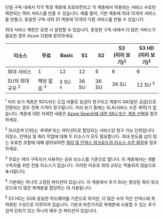 단일 구독 내에서 각각 특정 계층에 프로비전되고 각 계층에서 허용되는 서비스 수로만 제한되는 여러 서비스를 만들 수 있습니다. 예를 들어, 기본 계층에 최대 12개의 서비스를 만들고, 동일한 구독 내의 S1 계층에 12개의 다른 서비스를 만들 수 있습니다. 

최대 서비스 제한은 요청 시 설정할 수 있습니다. 동일한 구독 내에서 더 많은 서비스가 필요한 경우 Azure 지원에 문의하세요.

| 리소스 | 무료 | Basic | S1 | S2 | S3 <br/>(미리 보기)<sup>1</sup> | S3 HD <br/>(미리 보기)<sup>1</sup> |
| --- | --- | --- | --- | --- | --- | --- |
| 최대 서비스 |1 |12 |12 |6 |6 |6 |
| SU의 최대 규모 <sup>2</sup> |해당 없음 <sup>3</sup> |3 SU <sup>4</sup> |36 SU |36 SU |36 SU |12 SU <sup>5</sup> |

<sup>1</sup> 미리 보기 계층은 50%라는 도입 비율로 요금이 청구되고 계층이 GA(일반 공급)으로 전환되는 경우 전체 가격이 청구됩니다. 미리 보기 중에는 SLA(서비스 수준 계약)가 없습니다. 계층에 대한 자세한 내용은 [Azure Search에 대한 SKU 또는 계층 선택](../articles/search/search-sku-tier.md)을 참조하세요.

<sup>2</sup> SU(검색 단위)는 *복제본* 또는 *파티션*으로 할당되는 서비스당 청구 가능 단위입니다. 저장소, 인덱싱 및 쿼리 작업에 대해 두 리소스가 모두 필요합니다. 최대 한도를 넘지 않는 유효한 조합에 대해 알아보려면 [쿼리 및 인덱스 워크로드의 리소스 수준 확장](../articles/search/search-capacity-planning.md)을 참조하세요. 

<sup>3</sup> 무료는 여러 구독자가 사용하는 공유 리소스를 기준으로 합니다. 이 계층에서는 개별 구독자를 위한 전용 리소스가 없습니다. 이러한 이유로 최대 규모는 적용되지 않음으로 표시됩니다.

<sup>4</sup> 기본에는 하나의 고정된 파티션이 있습니다. 이 계층에서 추가 SU는 향상된 쿼리 워크로드에 더 많은 복제본을 할당하는 데 사용됩니다.

<sup>5</sup> S3 HD는 S3와 동일한 하드웨어를 기준으로 하지만, 더 많은 수의 작은 인덱스에 최적화된 구성으로 이루어져 있습니다. 기본과 마찬가지로 복제본에 사용할 수 있는 추가 검색 단위가 있는 하나의 매우 큰 파티션이 있습니다.

<!--HONumber=Oct16_HO2-->


